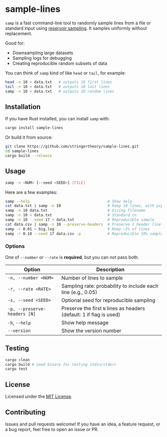 # sample-lines

`samp` is a fast command-line tool to randomly sample
lines from a file or standard input using [reservoir
sampling](https://en.wikipedia.org/wiki/Reservoir_sampling). It
samples uniformly without replacement.

Good for:
- Downsampling large datasets
- Sampling logs for debugging
- Creating reproducible random subsets of data

You can think of `samp` kind of like `head` or `tail`, for example:

```bash
head -n 10 < data.txt   # outputs 10 first lines
tail -n 10 < data.txt   # outputs 10 last lines
samp -n 10 < data.txt   # outputs 10 random lines
```

## Installation

If you have Rust installed, you can install `samp` with:

```bash
cargo install sample-lines
```

Or build it from source:

```bash
git clone https://github.com/stringertheory/sample-lines.git
cd sample-lines
cargo build --release
```

## Usage

```bash
samp -n <NUM> [--seed <SEED>] [FILE]
```

Here are a few examples:

```bash
samp --help                                   # Show help
cat data.txt | samp -n 10                     # Keep 10 lines, with pipe
samp -n 10 data.txt                           # Giving filename
samp -n 10 < data.txt                         # Standard in
samp -n 10 --seed 17 < data.txt               # Reproducible sample
cat data.csv | samp -n 10 --preserve-headers  # Preserve 1 header line
samp -r 0.01 < big.log                        # Keep ~1% of lines
samp -r 0.10 --seed 17 data.csv -p            # Reproducible 10% sample
```

### Options

One of `--number` or `--rate` is **required**, but you can not pass both.

| Option | Description |
|--------|-------------|
| `-n, --number <NUM>` | Number of lines to sample |
| `-r, --rate <RATE>` | Sampling rate: probability to include each line (e.g., 0.05) |
| `-s, --seed <SEED>` | Optional seed for reproducible sampling |
| `-p, --preserve-headers [N]` | Preserve the first `N` lines as headers (default: 1 if flag is used) |
| `-h`, `--help` | Show help message |
| `--version` | Show the version number |

## Testing

```bash
cargo clean
cargo build # need binary for testing stdin/stderr
cargo test
```

## License

Licensed under the [MIT License](LICENSE).

## Contributing

Issues and pull requests welcome! If you have an idea, a feature
request, or a bug report, feel free to open an issue or PR.
